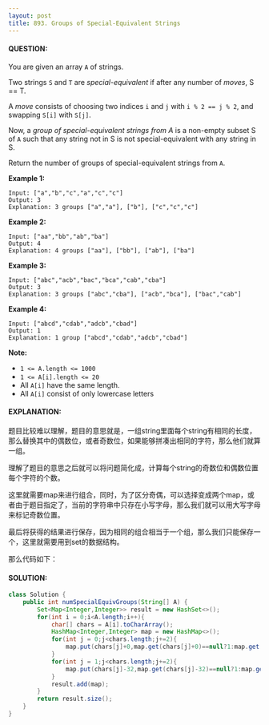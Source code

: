 ```yaml
---
layout: post
title: 893. Groups of Special-Equivalent Strings
---
```


#### QUESTION:

You are given an array `A` of strings.

Two strings `S` and `T` are *special-equivalent* if after any number of *moves*, S == T.

A *move* consists of choosing two indices `i` and `j` with `i % 2 == j % 2`, and swapping `S[i]` with `S[j]`.

Now, a *group of special-equivalent strings from A* is a non-empty subset S of `A` such that any string not in S is not special-equivalent with any string in S.

Return the number of groups of special-equivalent strings from `A`.

**Example 1:**

```
Input: ["a","b","c","a","c","c"]
Output: 3
Explanation: 3 groups ["a","a"], ["b"], ["c","c","c"]
```

**Example 2:**

```
Input: ["aa","bb","ab","ba"]
Output: 4
Explanation: 4 groups ["aa"], ["bb"], ["ab"], ["ba"]
```

**Example 3:**

```
Input: ["abc","acb","bac","bca","cab","cba"]
Output: 3
Explanation: 3 groups ["abc","cba"], ["acb","bca"], ["bac","cab"]
```

**Example 4:**

```
Input: ["abcd","cdab","adcb","cbad"]
Output: 1
Explanation: 1 group ["abcd","cdab","adcb","cbad"]
```

**Note:**

- `1 <= A.length <= 1000`
- `1 <= A[i].length <= 20`
- All `A[i]` have the same length.
- All `A[i]` consist of only lowercase letters

#### EXPLANATION:

题目比较难以理解，题目的意思就是，一组string里面每个string有相同的长度，那么替换其中的偶数位，或者奇数位，如果能够拼凑出相同的字符，那么他们就算一组。

理解了题目的意思之后就可以将问题简化成，计算每个string的奇数位和偶数位置每个字符的个数。

这里就需要map来进行组合，同时，为了区分奇偶，可以选择变成两个map，或者由于题目指定了，当前的字符串中只存在小写字母，那么我们就可以用大写字母来标记奇数位置。

最后将获得的结果进行保存，因为相同的组合相当于一个组，那么我们只能保存一个，这里就需要用到set的数据结构。

那么代码如下：

#### SOLUTION:

```java
class Solution {
    public int numSpecialEquivGroups(String[] A) {
        Set<Map<Integer,Integer>> result = new HashSet<>();
        for(int i = 0;i<A.length;i++){
            char[] chars = A[i].toCharArray();
            HashMap<Integer,Integer> map = new HashMap<>();
            for(int j = 0;j<chars.length;j+=2){
                map.put(chars[j]+0,map.get(chars[j]+0)==null?1:map.get(chars[j]+0)+1);
            }
            for(int j = 1;j<chars.length;j+=2){
                map.put(chars[j]-32,map.get(chars[j]-32)==null?1:map.get(chars[j]-32)+1);
            }
            result.add(map);
        }
        return result.size();
    }
}
```

